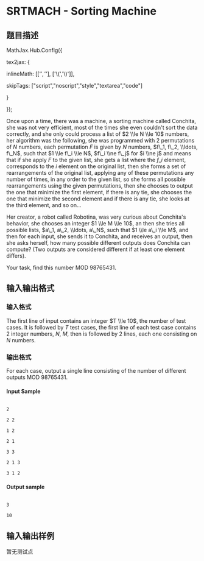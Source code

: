 # SRTMACH - Sorting Machine

## 题目描述

MathJax.Hub.Config({

tex2jax: {

inlineMath: [['$','$'], ['\\(','\\)']],

skipTags: ["script","noscript","style","textarea","code"]

}

});

Once upon a time, there was a machine, a sorting machine called Conchita, she was not very efficient, most of the times she even couldn't sort the data correctly, and she only could process a list of $2 \\le N \\le 10$ numbers, her algorithm was the following, she was programmed with 2 permutations of $N$ numbers, each permutation $F$ is given by $N$ numbers, $f\_1, f\_2, \\ldots, f\_N$, such that $1 \\le f\_i \\le N$, $f\_i \\ne f\_j$ for $i \\ne j$ and means that if she apply $F$ to the given list, she gets a list where the $f\_i$ element, corresponds to the $i$ element on the original list, then she forms a set of rearrangements of the original list, applying any of these permutations any number of times, in any order to the given list, so she forms all possible rearrangements using the given permutations, then she chooses to output the one that minimize the first element, if there is any tie, she chooses the one that minimize the second element and if there is any tie, she looks at the third element, and so on...

Her creator, a robot called Robotina, was very curious about Conchita's behavior, she chooses an integer $1 \\le M \\le 10$, an then she tries all possible lists, $a\_1, a\_2, \\ldots, a\_N$, such that $1 \\le a\_i \\le M$, and then for each input, she sends it to Conchita, and receives an output, then she asks herself, how many possible different outputs does Conchita can compute? (Two outputs are considered different if at least one element differs).

Your task, find this number MOD $98765431$.

## 输入输出格式

### 输入格式

 The first line of input contains an integer $T \\le 10$, the number of test cases. It is followed by $T$ test cases, the first line of each test case contains 2 integer numbers, $N$, $M$, then is followed by 2 lines, each one consisting on $N$ numbers.

### 输出格式

For each case, output a single line consisting of the number of different outputs MOD $98765431$.

#### Input Sample

```

2

2 2

1 2

2 1

3 3

2 1 3

3 1 2

```

#### Output sample

```

3

10

```

## 输入输出样例

暂无测试点

